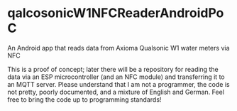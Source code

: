 # qalcosonicW1NFCReaderAndroidPoC
An Android app that reads data from Axioma Qualsonic W1 water meters via NFC

This is a proof of concept; later there will be a repository for reading the data via an ESP microcontroller (and an NFC module) and transferring it to an MQTT server.
Please understand that I am not a programmer, the code is not pretty, poorly documented, and a mixture of English and German.
Feel free to bring the code up to programming standards!